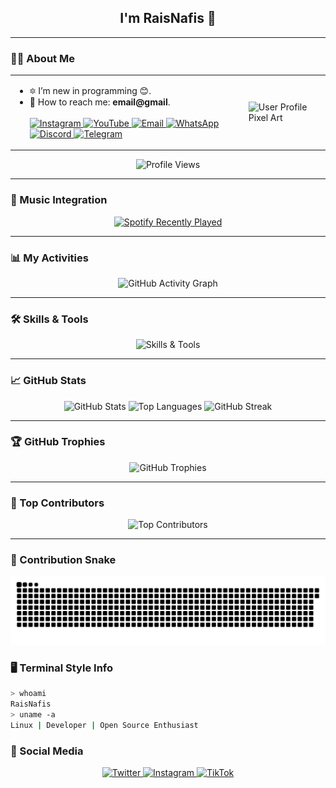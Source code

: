 <h2 align="center">I'm RaisNafis 👋</h2>

---

### 👨‍💻 About Me
<table align="center">
<tr>
<td>
<ul>
<li>🔯 I’m new in programming 😊.</li>
<li>📧 How to reach me: <strong>email@gmail</strong>.</li>
   <br>
  <a href="https://instagram.com/yourhandle" target="_blank">
    <img src="https://img.shields.io/badge/-Instagram-E4405F?style=flat&logo=instagram&logoColor=white" alt="Instagram" />
  </a>
  <a href="https://youtube.com/yourchannel" target="_blank">
    <img src="https://img.shields.io/badge/-YouTube-FF0000?style=flat&logo=youtube&logoColor=white" alt="YouTube" />
  </a>
  <a href="mailto:youremail@example.com">
    <img src="https://img.shields.io/badge/-Email-D14836?style=flat&logo=gmail&logoColor=white" alt="Email" />
  </a>
  <a href="https://wa.me/yourwhatsappnumber">
    <img src="https://img.shields.io/badge/-WhatsApp-25D366?style=flat&logo=whatsapp&logoColor=white" alt="WhatsApp" />
  </a>
  <a href="https://discord.com/users/yourdiscordid" target="_blank">
    <img src="https://img.shields.io/badge/-Discord-5865F2?style=flat&logo=discord&logoColor=white" alt="Discord" />
  </a>
     <a href="https://t.me/yourtelegram" target="_blank">
    <img src="https://img.shields.io/badge/-Telegram-26A5E4?style=flat&logo=telegram&logoColor=white" alt="Telegram" />
  </a>
</ul>
</td>
<td>
<img src="https://mir-s3-cdn-cf.behance.net/project_modules/max_1200/6ab41162733715.5a99940063fdc.png" width="150" alt="User Profile Pixel Art" />
</td>
</tr>
</table>

<p align="center">
  <img src="https://komarev.com/ghpvc/?username=RaisNafis&color=blue&style=flat" alt="Profile Views" />
</p>

---

### 🎵 Music Integration
<p align="center">
  <a href="https://spotify-recently-played-readme.vercel.app/api?user=31faqyftcldgtcvn5fcmtsr67ph4&count=2">
    <img src="https://spotify-recently-played-readme.vercel.app/api?user=31faqyftcldgtcvn5fcmtsr67ph4&count=2" alt="Spotify Recently Played" />
  </a>
</p>

---

### 📊 My Activities
<p align="center">
  <img src="https://github-readme-activity-graph.vercel.app/graph?username=RaisNafis&theme=github-dark" alt="GitHub Activity Graph" />
</p>

---

### 🛠️ Skills & Tools
<p align="center">
  <img src="https://skillicons.dev/icons?i=html" alt="Skills & Tools" />
</p>

---

### 📈 GitHub Stats
<p align="center">
  <img src="https://github-readme-stats.vercel.app/api?username=RaisNafis&show_icons=true&theme=radical" alt="GitHub Stats" />
  <img src="https://github-readme-stats.vercel.app/api/top-langs/?username=RaisNafis&layout=compact&theme=radical" alt="Top Languages" />
  <img src="https://github-readme-streak-stats.herokuapp.com/?user=RaisNafis&theme=radical" alt="GitHub Streak" />
</p>

---

### 🏆 GitHub Trophies
<p align="center">
  <img src="https://github-profile-trophy.vercel.app/?username=RaisNafis&theme=radical" alt="GitHub Trophies" />
</p>

---

### 👥 Top Contributors
<p align="center">
  <img src="https://contrib.rocks/image?repo=RaisNafis/RaisNafis" alt="Top Contributors" />
</p>

---

### 🐍 Contribution Snake
<p align="center">
  <img src="https://github.com/RaisNafis/RaisNafis/blob/output/dist/github-contribution-grid-snake.svg?color_snake=%2300BFFF&color_grid=%2322272e" alt="Snake Animation" />
</p>


### 🖥️ Terminal Style Info
```bash
> whoami
RaisNafis
> uname -a
Linux | Developer | Open Source Enthusiast
```

### 📱 Social Media
<p align="center">
  <a href="https://twitter.com/yourhandle" target="_blank">
    <img src="https://img.shields.io/badge/-Twitter-1DA1F2?style=flat&logo=twitter&logoColor=white" alt="Twitter" />
  </a>
  <a href="https://instagram.com/yourhandle" target="_blank">
    <img src="https://img.shields.io/badge/-Instagram-E4405F?style=flat&logo=instagram&logoColor=white" alt="Instagram" />
  </a>
  <a href="https://tiktok.com/@yourhandle" target="_blank">
    <img src="https://img.shields.io/badge/-TikTok-000000?style=flat&logo=tiktok&logoColor=white" alt="TikTok" />
  </a>
</p>
